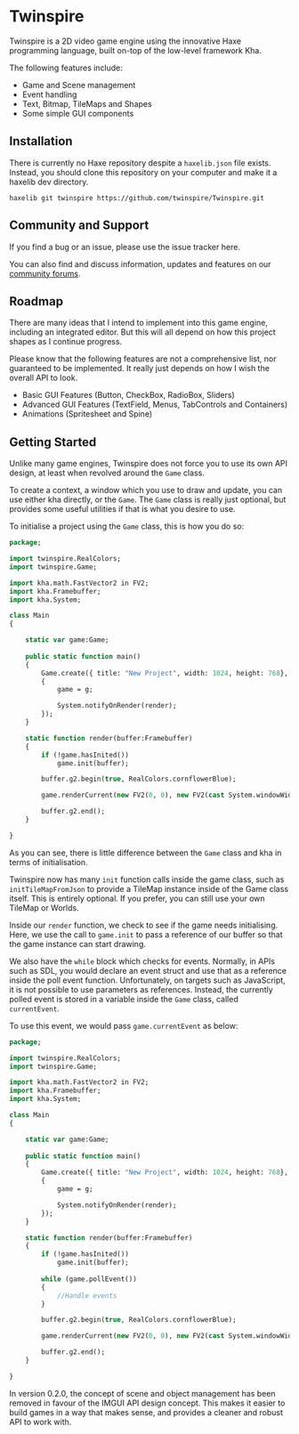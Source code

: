 # Twinspire
Twinspire is a 2D video game engine using the innovative Haxe programming language, built on-top of the low-level framework Kha.

The following features include:

 * Game and Scene management
 * Event handling
 * Text, Bitmap, TileMaps and Shapes
 * Some simple GUI components

## Installation
There is currently no Haxe repository despite a `haxelib.json` file exists. Instead, you should clone this repository on your computer and make it a haxelib dev directory.

    haxelib git twinspire https://github.com/twinspire/Twinspire.git

## Community and Support
If you find a bug or an issue, please use the issue tracker here.

You can also find and discuss information, updates and features on our [community forums](http://community.colour-id.co.uk/).

## Roadmap
There are many ideas that I intend to implement into this game engine, including an integrated editor. But this will all depend on how this project shapes as I continue progress.

Please know that the following features are not a comprehensive list, nor guaranteed to be implemented. It really just depends on how I wish the overall API to look.

 * Basic GUI Features (Button, CheckBox, RadioBox, Sliders)
 * Advanced GUI Features (TextField, Menus, TabControls and Containers)
 * Animations (Spritesheet and Spine)

## Getting Started
Unlike many game engines, Twinspire does not force you to use its own API design, at least when revolved around the `Game` class.

To create a context, a window which you use to draw and update, you can use either kha directly, or the `Game`. The `Game` class is really just optional, but provides some useful utilities if that is what you desire to use.

To initialise a project using the `Game` class, this is how you do so:

```haxe
package;

import twinspire.RealColors;
import twinspire.Game;

import kha.math.FastVector2 in FV2;
import kha.Framebuffer;
import kha.System;

class Main 
{

	static var game:Game;
	
	public static function main()
	{
		Game.create({ title: "New Project", width: 1024, height: 768}, function(g:Game)
		{
			game = g;

			System.notifyOnRender(render);
		});
	}

	static function render(buffer:Framebuffer)
	{
		if (!game.hasInited())
			game.init(buffer);

		buffer.g2.begin(true, RealColors.cornflowerBlue);

		game.renderCurrent(new FV2(0, 0), new FV2(cast System.windowWidth(), cast System.windowHeight()));

		buffer.g2.end();
	}

}
```

As you can see, there is little difference between the `Game` class and kha in terms of initialisation.

Twinspire now has many `init` function calls inside the game class, such as `initTileMapFromJson` to provide a TileMap instance inside of the Game class itself. This is entirely optional. If you prefer, you can still use your own TileMap or Worlds.

Inside our `render` function, we check to see if the game needs initialising. Here, we use the call to `game.init` to pass a reference of our buffer so that the game instance can start drawing.

We also have the `while` block which checks for events. Normally, in APIs such as SDL, you would declare an event struct and use that as a reference inside the poll event function. Unfortunately, on targets such as JavaScript, it is not possible to use parameters as references. Instead, the currently polled event is stored in a variable inside the `Game` class, called `currentEvent`.

To use this event, we would pass `game.currentEvent` as below:

```haxe
package;

import twinspire.RealColors;
import twinspire.Game;

import kha.math.FastVector2 in FV2;
import kha.Framebuffer;
import kha.System;

class Main 
{

	static var game:Game;
	
	public static function main()
	{
		Game.create({ title: "New Project", width: 1024, height: 768}, function(g:Game)
		{
			game = g;

			System.notifyOnRender(render);
		});
	}

	static function render(buffer:Framebuffer)
	{
		if (!game.hasInited())
			game.init(buffer);
		
		while (game.pollEvent())
		{
			//Handle events
		}

		buffer.g2.begin(true, RealColors.cornflowerBlue);

		game.renderCurrent(new FV2(0, 0), new FV2(cast System.windowWidth(), cast System.windowHeight()));

		buffer.g2.end();
	}

}
```

In version 0.2.0, the concept of scene and object management has been removed in favour of the IMGUI API design concept. This makes it easier to build games in a way that makes sense, and provides a cleaner and robust API to work with.